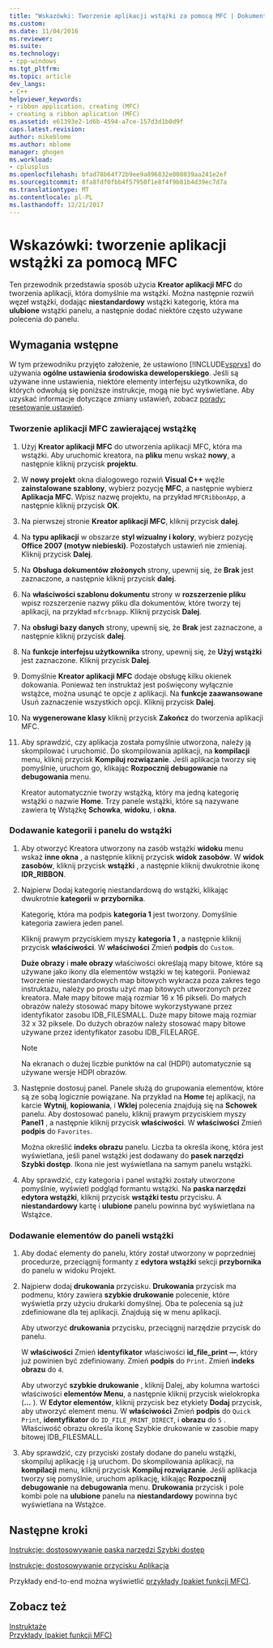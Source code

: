 ```yaml
---
title: "Wskazówki: Tworzenie aplikacji wstążki za pomocą MFC | Dokumentacja firmy Microsoft"
ms.custom: 
ms.date: 11/04/2016
ms.reviewer: 
ms.suite: 
ms.technology:
- cpp-windows
ms.tgt_pltfrm: 
ms.topic: article
dev_langs:
- C++
helpviewer_keywords:
- ribbon application, creating (MFC)
- creating a ribbon aplication (MFC)
ms.assetid: e61393e2-1d6b-4594-a7ce-157d3d1b0d9f
caps.latest.revision: 
author: mikeblome
ms.author: mblome
manager: ghogen
ms.workload:
- cplusplus
ms.openlocfilehash: bfad78b64f72b9ee9a896832e008039aa241e2ef
ms.sourcegitcommit: 8fa8fdf0fbb4f57950f1e8f4f9b81b4d39ec7d7a
ms.translationtype: MT
ms.contentlocale: pl-PL
ms.lasthandoff: 12/21/2017
---
```

# <a name="walkthrough-creating-a-ribbon-application-by-using-mfc"></a>Wskazówki: tworzenie aplikacji wstążki za pomocą MFC
Ten przewodnik przedstawia sposób użycia **Kreator aplikacji MFC** do tworzenia aplikacji, która domyślnie ma wstążki. Można następnie rozwiń węzeł wstążki, dodając **niestandardowy** wstążki kategorię, która ma **ulubione** wstążki panelu, a następnie dodać niektóre często używane polecenia do panelu.  
  
## <a name="prerequisites"></a>Wymagania wstępne  
 W tym przewodniku przyjęto założenie, że ustawiono [!INCLUDE[vsprvs](../assembler/masm/includes/vsprvs_md.md)] do używania **ogólne ustawienia środowiska deweloperskiego**. Jeśli są używane inne ustawienia, niektóre elementy interfejsu użytkownika, do których odwołują się poniższe instrukcje, mogą nie być wyświetlane. Aby uzyskać informacje dotyczące zmiany ustawień, zobacz [porady: resetowanie ustawień](http://msdn.microsoft.com/en-us/c95c51be-e609-4769-abba-65e6beedec76).  
  
### <a name="to-create-an-mfc-application-that-has-a-ribbon"></a>Tworzenie aplikacji MFC zawierającej wstążkę  
  
1.  Użyj **Kreator aplikacji MFC** do utworzenia aplikacji MFC, która ma wstążki. Aby uruchomić kreatora, na **pliku** menu wskaż **nowy**, a następnie kliknij przycisk **projektu**.  
  
2.  W **nowy projekt** okna dialogowego rozwiń **Visual C++** węźle **zainstalowane szablony**, wybierz pozycję **MFC**, a następnie wybierz  **Aplikacja MFC**. Wpisz nazwę projektu, na przykład `MFCRibbonApp`, a następnie kliknij przycisk **OK**.  
  
3.  Na pierwszej stronie **Kreator aplikacji MFC**, kliknij przycisk **dalej**.  
  
4.  Na **typu aplikacji** w obszarze **styl wizualny i kolory**, wybierz pozycję **Office 2007 (motyw niebieski)**. Pozostałych ustawień nie zmieniaj. Kliknij przycisk **Dalej**.  
  
5.  Na **Obsługa dokumentów złożonych** strony, upewnij się, że **Brak** jest zaznaczone, a następnie kliknij przycisk **dalej**.  
  
6.  Na **właściwości szablonu dokumentu** strony w **rozszerzenie pliku** wpisz rozszerzenie nazwy pliku dla dokumentów, które tworzy tej aplikacji, na przykład `mfcrbnapp`. Kliknij przycisk **Dalej**.  
  
7.  Na **obsługi bazy danych** strony, upewnij się, że **Brak** jest zaznaczone, a następnie kliknij przycisk **dalej**.  
  
8.  Na **funkcje interfejsu użytkownika** strony, upewnij się, że **Użyj wstążki** jest zaznaczone. Kliknij przycisk **Dalej**.  
  
9. Domyślnie **Kreator aplikacji MFC** dodaje obsługę kilku okienek dokowania. Ponieważ ten instruktaż jest poświęcony wyłącznie wstążce, można usunąć te opcje z aplikacji. Na **funkcje zaawansowane** Usuń zaznaczenie wszystkich opcji. Kliknij przycisk **Dalej**.  
  
10. Na **wygenerowane klasy** kliknij przycisk **Zakończ** do tworzenia aplikacji MFC.  
  
11. Aby sprawdzić, czy aplikacja została pomyślnie utworzona, należy ją skompilować i uruchomić. Do skompilowania aplikacji, na **kompilacji** menu, kliknij przycisk **Kompiluj rozwiązanie**. Jeśli aplikacja tworzy się pomyślnie, uruchom go, klikając **Rozpocznij debugowanie** na **debugowania** menu.  
  
     Kreator automatycznie tworzy wstążką, który ma jedną kategorię wstążki o nazwie **Home**. Trzy panele wstążki, które są nazywane zawiera tę Wstążkę **Schowka**, **widoku**, i **okna**.  
  
### <a name="to-add-a-category-and-panel-to-the-ribbon"></a>Dodawanie kategorii i panelu do wstążki  
  
1.  Aby otworzyć Kreatora utworzony na zasób wstążki **widoku** menu wskaż **inne okna** , a następnie kliknij przycisk **widok zasobów**. W **widok zasobów**, kliknij przycisk **wstążki** , a następnie kliknij dwukrotnie ikonę **IDR_RIBBON**.  
  
2.  Najpierw Dodaj kategorię niestandardową do wstążki, klikając dwukrotnie **kategorii** w **przybornika**.  
  
     Kategorię, która ma podpis **kategoria 1** jest tworzony. Domyślnie kategoria zawiera jeden panel.  
  
     Kliknij prawym przyciskiem myszy **kategoria 1** , a następnie kliknij przycisk **właściwości**. W **właściwości** Zmień **podpis** do `Custom`.  
  
     **Duże obrazy** i **małe obrazy** właściwości określają mapy bitowe, które są używane jako ikony dla elementów wstążki w tej kategorii. Ponieważ tworzenie niestandardowych map bitowych wykracza poza zakres tego instruktażu, należy po prostu użyć map bitowych utworzonych przez kreatora. Małe mapy bitowe mają rozmiar 16 x 16 pikseli. Do małych obrazów należy stosować mapy bitowe wykorzystywane przez identyfikator zasobu IDB_FILESMALL. Duże mapy bitowe mają rozmiar 32 x 32 piksele. Do dużych obrazów należy stosować mapy bitowe używane przez identyfikator zasobu IDB_FILELARGE.  
  
    > [!NOTE]
    >  Na ekranach o dużej liczbie punktów na cal (HDPI) automatycznie są używane wersje HDPI obrazów.  
  
3.  Następnie dostosuj panel. Panele służą do grupowania elementów, które są ze sobą logicznie powiązane. Na przykład na **Home** tej aplikacji, na karcie **Wytnij**, **kopiowania**, i **Wklej** polecenia znajdują się na  **Schowek** panelu. Aby dostosować panelu, kliknij prawym przyciskiem myszy **Panel1** , a następnie kliknij przycisk **właściwości**. W **właściwości** Zmień **podpis** do `Favorites`.  
  
     Można określić **indeks obrazu** panelu. Liczba ta określa ikonę, która jest wyświetlana, jeśli panel wstążki jest dodawany do **pasek narzędzi Szybki dostęp**. Ikona nie jest wyświetlana na samym panelu wstążki.  
  
4.  Aby sprawdzić, czy kategoria i panel wstążki zostały utworzone pomyślnie, wyświetl podgląd formantu wstążki. Na **paska narzędzi edytora wstążki**, kliknij przycisk **wstążki testu** przycisku. A **niestandardowy** kartę i **ulubione** panelu powinna być wyświetlana na Wstążce.  
  
### <a name="to-add-elements-to-the-ribbon-panels"></a>Dodawanie elementów do paneli wstążki  
  
1.  Aby dodać elementy do panelu, który został utworzony w poprzedniej procedurze, przeciągnij formanty z **edytora wstążki** sekcji **przybornika** do panelu w widoku Projekt.  
  
2.  Najpierw dodaj **drukowania** przycisku. **Drukowania** przycisk ma podmenu, który zawiera **szybkie drukowanie** polecenie, które wyświetla przy użyciu drukarki domyślnej. Oba te polecenia są już zdefiniowane dla tej aplikacji. Znajdują się w menu aplikacji.  
  
     Aby utworzyć **drukowania** przycisku, przeciągnij narzędzie przycisk do panelu.  
  
     W **właściwości** Zmień **identyfikator** właściwości **id_file_print —**, który już powinien być zdefiniowany. Zmień **podpis** do `Print`. Zmień **indeks obrazu** do `4`.  
  
     Aby utworzyć **szybkie drukowanie** , kliknij Dalej, aby kolumna wartości właściwości **elementów Menu**, a następnie kliknij przycisk wielokropka (**...** ). W **Edytor elementów**, kliknij przycisk bez etykiety **Dodaj** przycisk, aby utworzyć element menu. W **właściwości** Zmień **podpis** do `Quick Print`, **identyfikator** do `ID_FILE_PRINT_DIRECT`, i **obrazu** do `5` . Właściwość obrazu określa ikonę Szybkie drukowanie w zasobie mapy bitowej IDB_FILESMALL.  
  
3.  Aby sprawdzić, czy przyciski zostały dodane do panelu wstążki, skompiluj aplikację i ją uruchom. Do skompilowania aplikacji, na **kompilacji** menu, kliknij przycisk **Kompiluj rozwiązanie**. Jeśli aplikacja tworzy się pomyślnie, uruchom aplikację, klikając **Rozpocznij debugowanie** na **debugowania** menu. **Drukowania** przycisk i pole kombi pole na **ulubione** panelu na **niestandardowy** powinna być wyświetlana na Wstążce.  
  
## <a name="next-steps"></a>Następne kroki  
 [Instrukcje: dostosowywanie paska narzędzi Szybki dostęp](../mfc/how-to-customize-the-quick-access-toolbar.md)  
  
 [Instrukcje: dostosowywanie przycisku Aplikacja](../mfc/how-to-customize-the-application-button.md)  
  
 Przykłady end-to-end można wyświetlić [przykłady (pakiet funkcji MFC)](../visual-cpp-samples.md).  
  
## <a name="see-also"></a>Zobacz też  
 [Instruktaże](../mfc/walkthroughs-mfc.md)   
 [Przykłady (pakiet funkcji MFC)](../visual-cpp-samples.md)

